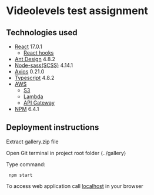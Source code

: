 # Videolevels test assignment

## Technologies used

- [React](https://reactjs.org/) 17.0.1
    - [React hooks](https://reactjs.org/docs/hooks-intro.html)
- [Ant Design](https://ant.design/) 4.8.2
- [Node-sass(SCSS)](https://www.npmjs.com/package/node-sass) 4.14.1
- [Axios](https://www.npmjs.com/package/react-axios) 0.21.0
- [Typescript](https://www.typescriptlang.org/) 4.8.2
- [AWS](https://aws.amazon.com/?nc2=h_lg)
    - [S3](https://aws.amazon.com/s3/)
    - [Lambda](https://aws.amazon.com/lambda/)
    - [API Gateway](https://aws.amazon.com/api-gateway/)
- [NPM](https://docs.npmjs.com/getting-started) 6.4.1

## Deployment instructions

Extract gallery.zip file

Open Git terminal in project root folder (../gallery)

Type command:
```
 npm start
```

To access web application call [localhost](http://localhost/) in your browser